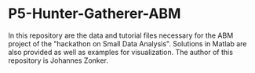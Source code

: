 # P5-Hunter-Gatherer-ABM

In this repository are the data and tutorial files necessary for the ABM project of the "hackathon on Small Data Analysis". Solutions in Matlab are also provided as well as examples for visualization. The author of this repository is Johannes Zonker.
